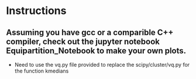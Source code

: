 # Instructions
## Assuming you have gcc or a comparible C++ compiler, check out the jupyter notebook Equipartition_Notebook to make your own plots. 
* Need to use the vq.py file provided to replace the scipy/cluster/vq.py for the function kmedians